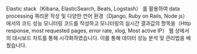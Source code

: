 Elastic stack（Kibana, ElasticSearch, Beats, Logstash） 를 활용하여 data processing 쿼리문 작성 및 다양한 언어 환경（Django, Ruby on Rails, Node js） 에서의 코드 성능 모니터링 코드를 작성하고 모니터링의 실시간 결과값의 항목을（Http response, most requested pages, error rate, xlog, Most active IP） 웹 상에서의 대시보드 차트를 통해 시각화하였습니다. 이를 통해 데이터 성능 분석 및 관리법을 배웠습니다.
